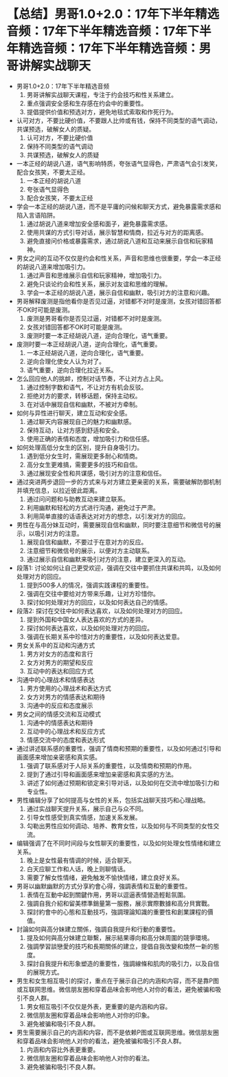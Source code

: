 # 【总结】男哥1.0+2.0：17年下半年精选音频：17年下半年精选音频：17年下半年精选音频：17年下半年精选音频：男哥讲解实战聊天

-   男哥1.0+2.0：17年下半年精选音频
    1.  男哥讲解实战聊天课程，专注于约会技巧和性关系建立。
    2.  重点强调安全感和生存感在约会中的重要性。
    3.  提倡提供价值和预选对方，避免地毯式索取和作死行为。
-   认可对方，不要比硬价值，不要跟人比帅或有钱，保持不同类型的语气调动，共谋预选，破解女人的质疑。
    1.  认可对方，不要比硬价值
    2.  保持不同类型的语气调动
    3.  共谋预选，破解女人的质疑
-   一本正经的胡说八道，语气影响特质，夸张语气显得色，严肃语气会引发笑，配合女孩笑，不要太正经。
    1.  一本正经的胡说八道
    2.  夸张语气显得色
    3.  配合女孩笑，不要太正经
-   学会一本正经的胡说八道，而不是平庸的问候和聊天方式，避免暴露需求感和陷入言语陷阱。
    1.  通过胡说八道来增加安全感和面子，避免暴露需求感。
    2.  使用共谋的方式引导对话，展示智慧和情商，拉近与对方的距离感。
    3.  避免直接问价格或暴露需求，通过胡说八道和互动来展示自信和玩家精神。
-   男女之间的互动不仅仅是约会和性关系，声音和思维也很重要，学会一本正经的胡说八道来增加吸引力。
    1.  通过声音和思维展示自信和玩家精神，增加吸引力。
    2.  避免只谈论约会和性关系，展示对友谊和思维的理解。
    3.  学会一本正经的胡说八道，展示自信和幽默，吸引对方的注意和兴趣。
-   男哥解释废测是指他看你是否见过逼，对错都不对时是废测，女孩对错回答都不OK时可能是废测。
    1.  废测是男哥看你是否见过逼，对错都不对时是废测。
    2.  女孩对错回答都不OK时可能是废测。
    3.  废测时要一本正经胡说八道，逆向合理化，语气重要。
-   废测时要一本正经胡说八道，逆向合理化，语气重要。
    1.  一本正经胡说八道，逆向合理化，语气重要。
    2.  逆向合理化使女人认为对了。
    3.  语气重要，逆向合理化拉近关系。
-   怎么回应他人的挑衅，控制对话节奏，不让对方占上风。
    1.  通过控制字数和语气，不让对方有机会反驳。
    2.  拒绝对方的要求，转移话题，保持主动权。
    3.  在对话中展现自信和幽默，不被对方牵制。
-   如何与异性进行聊天，建立互动和安全感。
    1.  通过聊天内容展现自己的魅力和幽默感。
    2.  保持互动，让对方感到舒适和安全。
    3.  使用正确的表情和态度，增加吸引力和信任感。
-   如何处理高低分女生的区别，提升自身吸引力。
    1.  遇到低分女生时，需展现更多耐心和情商。
    2.  高分女生更难搞，需要更多的技巧和自信。
    3.  通过展现安全性和共谋感，吸引对方的注意和信任。
-   通过突进两步退回一步的方式来与对方建立更亲密的关系，需要破解防御机制并填充信息，以拉近彼此距离。
    1.  通过问问题和与助教互动来建立联系。
    2.  利用幽默和轻松的方式进行沟通，避免过于严肃。
    3.  利用简单直接的话语表达对对方的想念，以引发对方的回应。
-   男性在与高分妹互动时，需要展现自信和幽默，同时要注意细节和微信号的展示，以吸引对方的注意。
    1.  展现自信和幽默，不要过于在意对方的反应。
    2.  注意细节和微信号的展示，以便对方主动联系。
    3.  通过展示自信和幽默来吸引对方的注意，建立更深入的互动。
-   段落1: 讨论如何让自己更受欢迎，强调在交往中要抓住共谋和共鸣，以及如何处理对方的回应。
    1.  提到500多人的情况，强调实践课程的重要性。
    2.  强调在交往中要给对方带来乐趣，让对方珍惜你。
    3.  探讨如何处理对方的回应，以及如何表达自己的情感。
-   段落2: 探讨在交往中如何表达喜欢，以及如何处理对方的回应。
    1.  提到外国和中国女人表达喜欢的方式的差异。
    2.  探讨如何表达喜欢，以及如何处理对方的回应。
    3.  强调在长期关系中珍惜对方的重要性，以及如何表达爱意。
-   男女关系中的互动和沟通方式
    1.  男方对女方的态度和言行
    2.  女方对男方的期望和反应
    3.  互动中的表达和回应方式
-   沟通中的心理战术和情感表达
    1.  男方使用的心理战术和表达方式
    2.  女方对男方的情感表达和期待
    3.  沟通中的反应和态度展示
-   男女之间的情感交流和互动模式
    1.  沟通中的情感表达和期待
    2.  互动中的心理战术和反应方式
    3.  情感交流中的态度和表达形式
-   通过讲述联系感的重要性，强调了情商和预期的重要性，以及如何通过引导和画面感来增加亲密感和真实感。
    1.  强调了联系感对于人际关系的重要性，以及情商和预期的作用。
    2.  提到了通过引导和画面感来增加亲密感和真实感的方法。
    3.  讲述了如何通过预期和锁定来引导对话，以及如何在交流中增加吸引力和专业性。
-   男性编辑分享了如何提高与女性的关系，包括实战聊天技巧和心理战略。
    1.  通过实战聊天提升关系，展示自己与众不同。
    2.  引导女性感受到真实情感，加速关系发展。
    3.  勾勒出男性应如何调动、培养、教育女性，以及如何与不同类型的女性交流。
-   编辑强调了在不同时间段与女性聊天的重要性，以及如何处理女性情绪和建立关系。
    1.  晚上是女性最有情调的时候，适合聊天。
    2.  白天应聊工作和人话，晚上则聊情话。
    3.  需要了解女性情绪，避免触发不愉快情绪，建立良好关系。
-   男哥以幽默幽默的方式分享約會心得，強調表情和互動的重要性。
    1.  表情在互動中起到關鍵作用，男哥以逗逼表情營造輕鬆氛圍。
    2.  強調自我介紹和留美標準銷量第一服務，展示實際數據和高分貝實戰。
    3.  探討約會中的心態和互動技巧，強調理論知識的重要性和創業課程的價值。
-   討論如何與高分妹建立關係，強調自我提升和行動的重要性。
    1.  提及如何與高分妹建立聯繫，展示結果導向和高分妹周圍的競爭環境。
    2.  強調學習談戀愛的技巧和長期關係的建立，提倡自我改變和煥然一新的態度。
    3.  探討自我提升和形象塑造的重要性，強調線條和肌肉的吸引力，以及自信的展現方式。
-   男生和女生相互吸引的探讨，重点在于展示自己的内涵和内容，而不是靠P图或互联网思维。微信朋友圈和穿着品味会影响他人对你的看法，避免被骗和吸引不良人群。
    1.  男女相互吸引不仅仅是外表，更重要的是内涵和内容。
    2.  微信朋友圈和穿着品味会影响他人对你的印象。
    3.  避免被骗和吸引不良人群。
-   男生需要展示自己的内涵和内容，而不是依赖P图或互联网思维。微信朋友圈和穿着品味会影响他人对你的看法，避免被骗和吸引不良人群。
    1.  内涵和内容比外表更重要。
    2.  微信朋友圈和穿着品味会影响他人对你的看法。
    3.  避免被骗和吸引不良人群。
